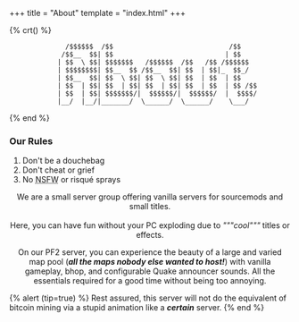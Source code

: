 +++
title = "About"
template = "index.html"
+++

{% crt() %}

```
              /$$$$$$  /$$                             /$$
             /$$__  $$| $$                            | $$
            | $$  \ $$| $$$$$$$   /$$$$$$  /$$   /$$ /$$$$$$
            | $$$$$$$$| $$__  $$ /$$__  $$| $$  | $$|_  $$_/
            | $$__  $$| $$  \ $$| $$  \ $$| $$  | $$  | $$
            | $$  | $$| $$  | $$| $$  | $$| $$  | $$  | $$ /$$
            | $$  | $$| $$$$$$$/|  $$$$$$/|  $$$$$$/  |  $$$$/
            |__/  |__/|_______/  \______/  \______/    \___/
```

{% end %}
<br>

<aside>
<h3>Our Rules</h3>

<ol>
<li>Don't be a douchebag</li>
<li>Don't cheat or grief</li>
<li>No <abbr title="Not Safe For Work">NSFW</abbr> or risqué sprays</li>
</ol>
</aside>
<p align="center">We are a small server group offering vanilla servers for sourcemods and small titles.<br><br>
Here, you can have fun without your PC exploding due to <i>"""cool"""</i> titles or effects.</p>

<p align="center">On our PF2 server, you can experience the beauty of a large and varied map pool (<b><i>all the maps nobody else wanted to host!</i></b>) with vanilla gameplay, bhop, and configurable Quake announcer sounds.
All the essentials required for a good time without being too annoying.</p>

{% alert (tip=true) %}
Rest assured, this server will not do the equivalent of bitcoin mining via a stupid animation like a **_certain_** server.
{% end %}
